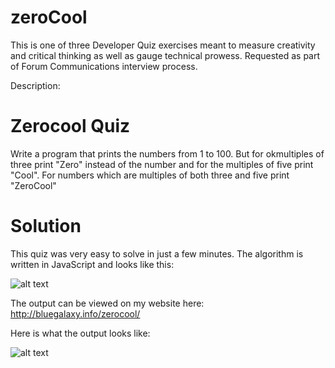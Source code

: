 # zeroCool

This is one of three Developer Quiz exercises meant to measure creativity and critical thinking as well as gauge technical prowess. Requested as part of Forum Communications interview process.

Description:

# Zerocool Quiz

Write a program that prints the numbers from 1 to 100. But for okmultiples of three print "Zero" instead of the number and for the multiples of five print "Cool". For numbers which are multiples of both three and five print "ZeroCool"

# Solution

This quiz was very easy to solve in just a few minutes. The algorithm is written in JavaScript and looks like this:

![alt text](http://bluegalaxy.info/images/zerocool-algorithm.png)


The output can be viewed on my website here:<BR>
http://bluegalaxy.info/zerocool/

Here is what the output looks like:

![alt text](http://bluegalaxy.info/images/zerocool-output.png)






